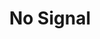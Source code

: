 ---
title: No Signal
logo: nosignal.png
stream_url:
- [NS1, https://ns1.out.airtime.pro/ns1_a, online]
description: "No Signal is a radio station and media + events platform for Black people in the UK and beyond."
url: "https://theresnosignal.com/"
location: London, UK
play_time: tba
recommended: ["mattt"]
---